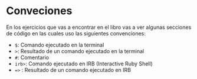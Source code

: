 # Conveciones

En los ejercicios que vas a encontrar en el libro vas a ver algunas secciones de código en las
cuales uso las siguientes convenciones:

- `$`: Comando ejecutado en la terminal
- `>`: Resultado de un comando ejecutado en la terminal
- `#`: Comentario
- `irb>`: Comando ejecutado en IRB (Interactive Ruby Shell)
- `=>` : Resultado de un comando ejecutado en IRB
